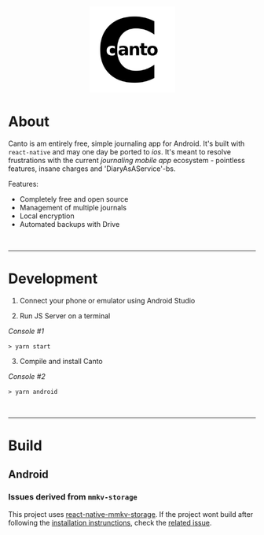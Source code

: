 <p align="center"><img height="175" src="./android/app/src/main/res/mipmap-hdpi/ic_launcher_round.png"></p>

# About

Canto is am entirely free, simple journaling app for Android. 
It's built with `react-native` and may one day be ported to *ios*. 
It's meant to resolve frustrations with the current *journaling mobile app*
ecosystem - pointless features, insane charges and 'DiaryAsAService'-bs.

Features:

* Completely free and open source
* Management of multiple journals
* Local encryption
* Automated backups with Drive

&nbsp;

---

# Development

1. Connect your phone or emulator using Android Studio

2. Run JS Server on a terminal 

*Console #1*
```
> yarn start 
```

3. Compile and install Canto

*Console #2*
```
> yarn android
```

&nbsp;

---

# Build

## Android

### Issues derived from `mmkv-storage` 

This project uses [react-native-mmkv-storage](https://github.com/ammarahm-ed/react-native-mmkv-storage). If the  project wont build after following the [installation instrunctions](https://rnmmkv.vercel.app/#/gettingstarted), check the [related issue](https://github.com/pboueke/canto/issues/1).